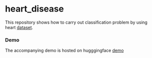 # heart_disease
This repository shows how to carry out classification problem by using heart [dataset](https://archive.ics.uci.edu/ml/datasets/Heart+Disease).

### Demo

The accompanying demo is hosted on hugggingface [demo](https://hf.space/embed/wvle/Heart_Disease_Prediction/+/) 
